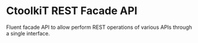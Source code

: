 # CtoolkiT REST Facade API
 Fluent facade API to allow perform REST operations of various APIs through a single interface.